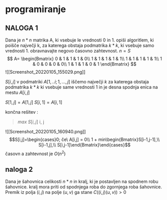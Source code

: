 # programiranje

## NALOGA 1

Dana je $n*n$ matrika A, ki vsebuje le vrednosti 0 in 1. opiši algoritlem, ki poišče največji k, za katerega obstaja podmatrika $k*k$, ki vsebuje samo vrednosti 1. obravnavajte negovo časovno zahtevnost.
$n=S$
$$
A=
\begin{Bmatrix}
0 & 1 & 1 & 1 & 0\\
1 & 1 & 1 & 1 & 1\\
1 & 1 & 1 & 1 & 1\\
1 & 0 & 0 & 0 & 0\\
1 & 1 & 1 & 0 & 1
\end{Bmatrix}
$$
![[Screenshot_20220105_155029.png]]

$S[i,j]$ v podmatriki $A[1,..i;1,...,j]$ iščemo največji $k$ za katerega obstaja podmatrika $k*k$ ki vsebuje same vrednosti 1 in je desna spodnja enica na mestu $A[i,j]$ 

$S[1,j]=A[1,j]$
$S[i,1]=A[i,1]$

končna rešitev :
> $max\ S[i,j]$
> i, j

![[Screenshot_20220105_160940.png]]
$$S[i,j]=\begin{cases}0; če\ A[i,j] = 0\\
1 + min\begin{Bmatrix}S[i-1,j-1],\\
S[i-1,j],\\
S[i,j-1]\end{Bmatrix}\end{cases}$$
časovn a zahtevnost je $O(n^2)$

## naloga 2

Dana je šahovnica celikosti $n*n$ in kralj, ki je postavljen na spodnem robu šahovnice. kralj mora priti od spodnjega roba do zgornjega roba šahovnice. Premik iz polja $(i,j)$ na polje $(u,v)$ ga stane $C((i,j)(u,v))>0$


